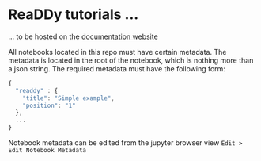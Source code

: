 # ReaDDy tutorials ...
... to be hosted on the [documentation website](https://readdy.github.io/readdy_documentation/index.html)

All notebooks located in this repo must have certain metadata. The metadata is located in the root of the notebook, which
is nothing more than a json string. The required metadata must have the following form:

```javascript
{
  "readdy" : {
    "title": "Simple example",
    "position": "1"
  },
  ...
}
```

Notebook metadata can be edited from the jupyter browser view `Edit > Edit Notebook Metadata`


